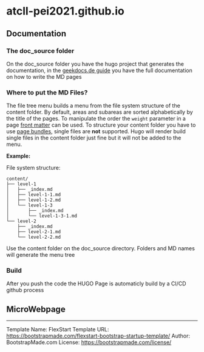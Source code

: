 # atcll-pei2021.github.io

## Documentation
### The doc_source folder
On the doc_source folder you have the hugo project that generates the documentation, in the [geekdocs.de guide](https://geekdocs.de/usage/menus/) you have the full documentation on how to write the MD pages

### Where to put the MD Files?
The file tree menu builds a menu from the file system structure of the content folder. By default, areas and subareas are sorted alphabetically by the title of the pages. To manipulate the order the `weight` parameter in a page [front matter](https://gohugo.io/content-management/front-matter/) can be used. To structure your content folder you have to use [page bundles](https://gohugo.io/content-management/organization/#page-bundles), single files are **not** supported. Hugo will render build single files in the content folder just fine but it will not be added to the menu.

**Example:**

File system structure:

```plain
content/
├── level-1
│   ├── _index.md
│   ├── level-1-1.md
│   ├── level-1-2.md
│   └── level-1-3
│       ├── _index.md
│       └── level-1-3-1.md
└── level-2
    ├── _index.md
    ├── level-2-1.md
    └── level-2-2.md
```

Use the content folder on the doc_source directory. Folders and MD names will generate the menu tree

### Build
After you push the code the HUGO Page is automaticly build by a CI/CD github process 

## MicroWebpage
___
Template Name: FlexStart
Template URL: https://bootstrapmade.com/flexstart-bootstrap-startup-template/
Author: BootstrapMade.com
License: https://bootstrapmade.com/license/
